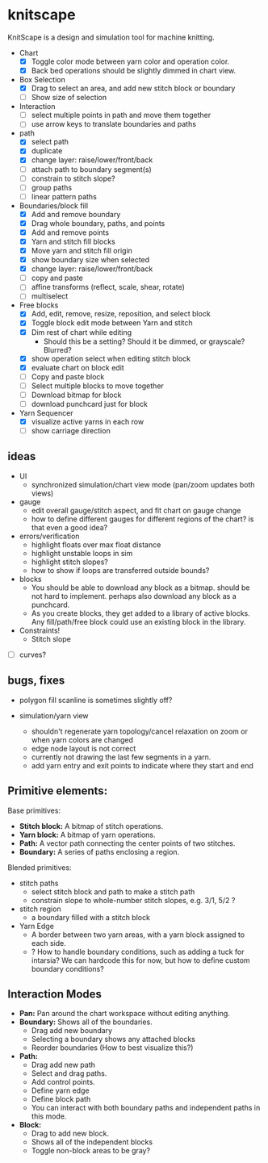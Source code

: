 # knitscape

KnitScape is a design and simulation tool for machine knitting.

- Chart
  - [x] Toggle color mode between yarn color and operation color.
  - [x] Back bed operations should be slightly dimmed in chart view.
- Box Selection
  - [x] Drag to select an area, and add new stitch block or boundary
  - [ ] Show size of selection
- Interaction
  - [ ] select multiple points in path and move them together
  - [ ] use arrow keys to translate boundaries and paths
- path
  - [x] select path
  - [x] duplicate
  - [x] change layer: raise/lower/front/back
  - [ ] attach path to boundary segment(s)
  - [ ] constrain to stitch slope?
  - [ ] group paths
  - [ ] linear pattern paths
- Boundaries/block fill
  - [x] Add and remove boundary
  - [x] Drag whole boundary, paths, and points
  - [x] Add and remove points
  - [x] Yarn and stitch fill blocks
  - [x] Move yarn and stitch fill origin
  - [x] show boundary size when selected
  - [x] change layer: raise/lower/front/back
  - [ ] copy and paste
  - [ ] affine transforms (reflect, scale, shear, rotate)
  - [ ] multiselect
- Free blocks
  - [x] Add, edit, remove, resize, reposition, and select block
  - [x] Toggle block edit mode between Yarn and stitch
  - [x] Dim rest of chart while editing
    - Should this be a setting? Should it be dimmed, or grayscale? Blurred?
  - [x] show operation select when editing stitch block
  - [x] evaluate chart on block edit
  - [ ] Copy and paste block
  - [ ] Select multiple blocks to move together
  - [ ] Download bitmap for block
  - [ ] download punchcard just for block
- Yarn Sequencer
  - [x] visualize active yarns in each row
  - [ ] show carriage direction

## ideas

- UI
  - synchronized simulation/chart view mode (pan/zoom updates both views)
- gauge
  - edit overall gauge/stitch aspect, and fit chart on gauge change
  - how to define different gauges for different regions of the chart? is that
    even a good idea?
- errors/verification
  - highlight floats over max float distance
  - highlight unstable loops in sim
  - highlight stitch slopes?
  - how to show if loops are transferred outside bounds?
- blocks
  - You should be able to download any block as a bitmap. should be not hard to
    implement. perhaps also download any block as a punchcard.
  - As you create blocks, they get added to a library of active blocks. Any
    fill/path/free block could use an existing block in the library.
- Constraints!
  - Stitch slope
- [ ] curves?

## bugs, fixes

- polygon fill scanline is sometimes slightly off?

- simulation/yarn view
  - shouldn't regenerate yarn topology/cancel relaxation on zoom or when yarn
    colors are changed
  - edge node layout is not correct
  - currently not drawing the last few segments in a yarn.
  - add yarn entry and exit points to indicate where they start and end

## Primitive elements:

Base primitives:

- **Stitch block:** A bitmap of stitch operations.
- **Yarn block:** A bitmap of yarn operations.
- **Path:** A vector path connecting the center points of two stitches.
- **Boundary:** A series of paths enclosing a region.

Blended primitives:

- stitch paths
  - select stitch block and path to make a stitch path
  - constrain slope to whole-number stitch slopes, e.g. 3/1, 5/2 ?
- stitch region
  - a boundary filled with a stitch block
- Yarn Edge
  - A border between two yarn areas, with a yarn block assigned to each side.
  - ? How to handle boundary conditions, such as adding a tuck for intarsia? We
    can hardcode this for now, but how to define custom boundary conditions?

## Interaction Modes

- **Pan:** Pan around the chart workspace without editing anything.
- **Boundary:** Shows all of the boundaries.
  - Drag add new boundary
  - Selecting a boundary shows any attached blocks
  - Reorder boundaries (How to best visualize this?)
- **Path:**
  - Drag add new path
  - Select and drag paths.
  - Add control points.
  - Define yarn edge
  - Define block path
  - You can interact with both boundary paths and independent paths in this
    mode.
- **Block:**
  - Drag to add new block.
  - Shows all of the independent blocks
  - Toggle non-block areas to be gray?
